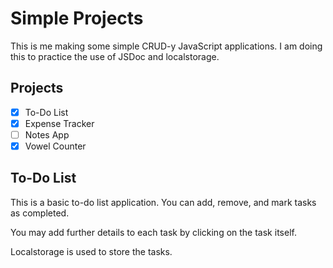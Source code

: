 # Simple Projects

This is me making some simple CRUD-y JavaScript applications. I am doing this to practice the use of JSDoc and localstorage.

## Projects

- [x] To-Do List
- [x] Expense Tracker
- [ ] Notes App
- [x] Vowel Counter

## To-Do List

This is a basic to-do list application. You can add, remove, and mark tasks as completed.

You may add further details to each task by clicking on the task itself.

Localstorage is used to store the tasks.
